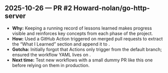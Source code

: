 
## 2025-10-26 — PR #2 Howard-nolan/go-http-server
- **Why:** Keeping a running record of lessons learned makes progress visible and reinforces key concepts from each phase of the project.  
- **How:** Used a GitHub Action triggered on merged pull requests to extract the “What I Learned” section and append it to .  
- **Gotcha:** Initially forgot that Actions only trigger from the default branch; ensured the workflow YAML lives on .  
- **Next time:** Test new workflows with a small dummy PR like this one before relying on them in production.

